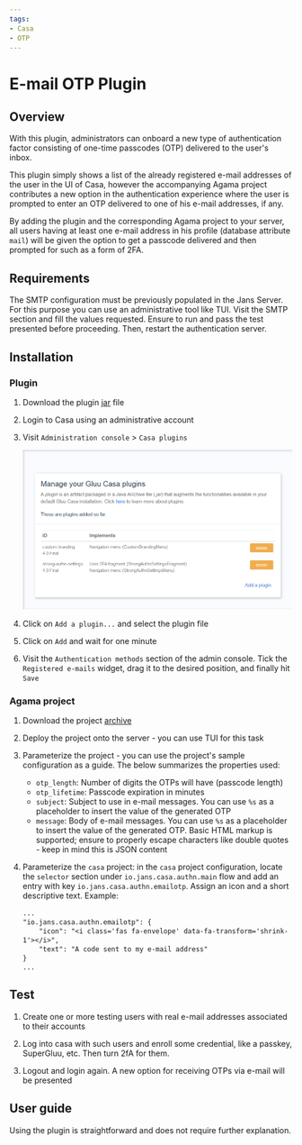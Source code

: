 ```yaml
---
tags:
- Casa
- OTP
---
```



# E-mail OTP Plugin

## Overview 

With this plugin, administrators can onboard a new type of authentication factor consisting of one-time passcodes (OTP) delivered to the user's inbox.

This plugin simply shows a list of the already registered e-mail addresses of the user in the UI of Casa, however the accompanying Agama project contributes a new option in the authentication experience where the user is prompted to enter an OTP delivered to one of his e-mail addresses, if any. 

By adding the plugin and the corresponding Agama project to your server, all users having at least one e-mail address in his profile (database attribute `mail`) will be given the option to get a passcode delivered and then prompted for such as a form of 2FA. 

## Requirements

The SMTP configuration must be previously populated in the Jans Server. For this purpose you can use an administrative tool like TUI. Visit the SMTP section and fill the values requested. Ensure to run and pass the test presented before proceeding. Then, restart the authentication server.

## Installation

### Plugin

1. Download the plugin [jar](https://maven.jans.io/maven/io/jans/casa/plugins/email_2fa/replace-janssen-version/email_2fa-replace-janssen-version-jar-with-dependencies.jar) file

1. Login to Casa using an administrative account

1. Visit `Administration console` > `Casa plugins`

    ![plugins page](../../assets/casa/plugins/plugins314.png)

1. Click on `Add a plugin...` and select the plugin file

1. Click on `Add` and wait for one minute

1. Visit the `Authentication methods` section of the admin console. Tick the `Registered e-mails` widget, drag it to the desired position, and finally hit `Save`

### Agama project

1. Download the project [archive](https://maven.jans.io/maven/io/jans/casa/plugins/email_2fa/replace-janssen-version/email_2fa-agama-replace-janssen-version-project.zip)

1. Deploy the project onto the server - you can use TUI for this task

1. Parameterize the project - you can use the project's sample configuration as a guide. The below summarizes the properties used:

    - `otp_length`: Number of digits the OTPs will have (passcode length)
    - `otp_lifetime`: Passcode expiration in minutes
    - `subject`: Subject to use in e-mail messages. You can use `%s` as a placeholder to insert the value of the generated OTP
    - `message`: Body of e-mail messages. You can use `%s` as a placeholder to insert the value of the generated OTP. Basic HTML markup is supported; ensure to properly escape characters like double quotes - keep in mind this is JSON content  

1. Parameterize the `casa` project: in the `casa` project configuration, locate the `selector` section under `io.jans.casa.authn.main` flow and add an entry with key `io.jans.casa.authn.emailotp`. Assign an icon and a short descriptive text. Example:

    ```
    ...
    "io.jans.casa.authn.emailotp": {
        "icon": "<i class='fas fa-envelope' data-fa-transform='shrink-1'></i>",
        "text": "A code sent to my e-mail address"
    }
    ...
    ```

## Test

1. Create one or more testing users with real e-mail addresses associated to their accounts

1. Log into casa with such users and enroll some credential, like a passkey, SuperGluu, etc. Then turn 2fA for them.

1. Logout and login again. A new option for receiving OTPs via e-mail will be presented


## User guide

Using the plugin is straightforward and does not require further explanation.
